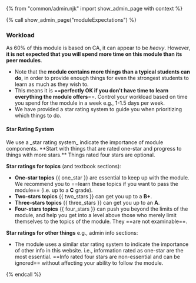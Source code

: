 {% from "common/admin.njk" import show_admin_page with context %}

{% call show_admin_page("moduleExpectations") %} 
<div id="main">

### Workload

As 60% of this module is based on CA, it can appear to be _heavy_. However, **it is not expected that you will spend more time on this module than its <tooltip content="e.g., if this module is core for you, it should not take more time than other level 2 core modules in your program">peer modules</tooltip>**. 
* Note that the **module contains more things than a typical students can do**, in order to provide enough things for even the strongest students to learn as much as they wish to. 
* This means it is ==**perfectly OK if you don't have time to learn everything the module offers**==. Control your workload based on time you spend for the module in a week e.g., 1-1.5 days per week.
* We have provided a star rating system to guide you when prioritizing which things to do.

<div id="starRatingSystem">

#### Star Rating System

<div class="indented">

<p class="lead"><md>We use a _star rating system_ indicate the importance of module components. **Start with things that are rated one-star and progress to things with more stars.** Things rated four stars are optional.</md></p>

**Star ratings for topics** (and textbook sections):

* **One-star topics** {{ one_star }} are essential to keep up with the module. We recommend you to ==learn these topics if you want to pass the module== (i.e. up to a **C** grade).
* **Two-stars topics** {{ two_stars }} can get you up to a **B+**.
* **Three-stars topics** {{ three_stars }} can get you up to an **A**.
* **Four-stars topics** {{ four_stars }} can push you beyond the limits of the module, and help you get into a level above those who merely limit themselves to the topics of the module. They ==are not examinable==.

**Star ratings for other things** e.g., admin info sections:

* The module uses a similar star rating system to indicate the importance of other info in this website. i.e., information rated as one-star are the most essential. ==Info rated four stars are non-essential and can be ignored== without affecting your ability to follow the module.

</div>
</div>

</div>

{% endcall %}

